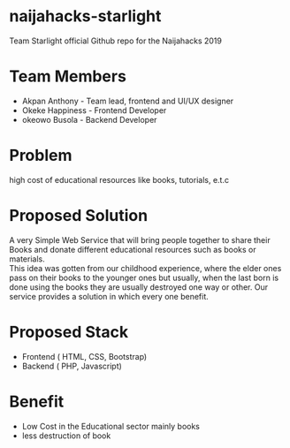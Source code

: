 # naijahacks-starlight
Team Starlight official Github repo for the Naijahacks 2019
# Team Members
- Akpan Anthony - Team lead, frontend and UI/UX designer
- Okeke Happiness - Frontend Developer
- okeowo Busola - Backend Developer
# Problem
high cost of educational resources like books, tutorials, e.t.c
# Proposed Solution
A very Simple Web Service that will bring people together to share their Books and donate different educational resources such as books or materials.   
This idea was gotten from our childhood experience, where the elder ones pass on their books to the younger ones but usually, when the last born is done using the books they
are usually destroyed one way or other. Our service provides a solution in which every one benefit. 
# Proposed Stack
- Frontend ( HTML, CSS, Bootstrap)
- Backend ( PHP, Javascript)
# Benefit
- Low Cost in the Educational sector mainly books
- less destruction of book
